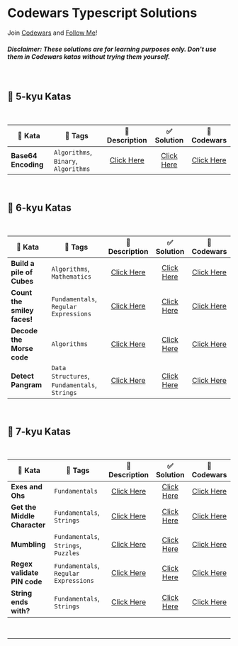 # Codewars Typescript Solutions

Join [Codewars](https://www.codewars.com/r/J-Wshw) and [Follow Me](https://www.codewars.com/users/denilson-santos)!

##### **Disclaimer:** These solutions are for learning purposes only. Don't use them in Codewars katas without trying them yourself.

<br>

## :dart: 5-kyu Katas

<br>

| :dart: Kata | :bookmark: Tags | :page_with_curl: Description | :white_check_mark: Solution | :link: Codewars |
|---|---|:---:|:---:|:---:|
| **Base64 Encoding** | `Algorithms`, `Binary`, `Algorithms` | [Click Here](5-kyu/base64-encoding/description.md) | [Click Here](5-kyu/base64-encoding/solution.ts) | [Click Here](https://www.codewars.com/kata/5270f22f862516c686000161) |

<br>

## :dart: 6-kyu Katas

<br>

| :dart: Kata | :bookmark: Tags | :page_with_curl: Description | :white_check_mark: Solution | :link: Codewars |
|---|---|:---:|:---:|:---:|
| **Build a pile of Cubes** | `Algorithms`, `Mathematics` | [Click Here](6-kyu/build-a-pile-of-cubes/description.md) | [Click Here](6-kyu/build-a-pile-of-cubes/solution.ts) | [Click Here](https://www.codewars.com/kata/5592e3bd57b64d00f3000047) |
| **Count the smiley faces!** | `Fundamentals`, `Regular Expressions` | [Click Here](6-kyu/count-the-smiley-faces/description.md) | [Click Here](6-kyu/count-the-smiley-faces/solution.ts) | [Click Here](https://www.codewars.com/kata/583203e6eb35d7980400002a) |
| **Decode the Morse code** | `Algorithms` | [Click Here](6-kyu/decode-the-morse-code/description.md) | [Click Here](6-kyu/decode-the-morse-code/solution.ts) | [Click Here](https://www.codewars.com/kata/54b724efac3d5402db00065e) |
| **Detect Pangram** | `Data Structures`, `Fundamentals`, `Strings` | [Click Here](6-kyu/detect-pangram/description.md) | [Click Here](6-kyu/detect-pangram/solution.ts) | [Click Here](https://www.codewars.com/kata/545cedaa9943f7fe7b000048) |

<br>

## :dart: 7-kyu Katas

<br>

| :dart: Kata | :bookmark: Tags | :page_with_curl: Description | :white_check_mark: Solution | :link: Codewars |
|---|---|:---:|:---:|:---:|
| **Exes and Ohs** | `Fundamentals` | [Click Here](7-kyu/exes-and-ohs/description.md) | [Click Here](7-kyu/exes-and-ohs/solution.ts) | [Click Here](https://www.codewars.com/kata/55908aad6620c066bc00002a) |
| **Get the Middle Character** | `Fundamentals`, `Strings` | [Click Here](7-kyu/get-the-middle-character/description.md) | [Click Here](7-kyu/get-the-middle-character/solution.ts) | [Click Here](https://www.codewars.com/kata/56747fd5cb988479af000028) |
| **Mumbling** | `Fundamentals`, `Strings`, `Puzzles` | [Click Here](7-kyu/mumbling/description.md) | [Click Here](7-kyu/mumbling/solution.ts) | [Click Here](https://www.codewars.com/kata/5667e8f4e3f572a8f2000039/typescript) |
| **Regex validate PIN code** | `Fundamentals`, `Regular Expressions` | [Click Here](7-kyu/regex-validate-pin-code/description.md) | [Click Here](7-kyu/regex-validate-pin-code/solution.ts) | [Click Here](https://www.codewars.com/kata/55f8a9c06c018a0d6e000132) |
| **String ends with?** | `Fundamentals`, `Strings` | [Click Here](7-kyu/strings-ends-with/description.md) | [Click Here](7-kyu/strings-ends-with/solution.ts) | [Click Here](https://www.codewars.com/kata/51f2d1cafc9c0f745c00037d) |

<br>

---